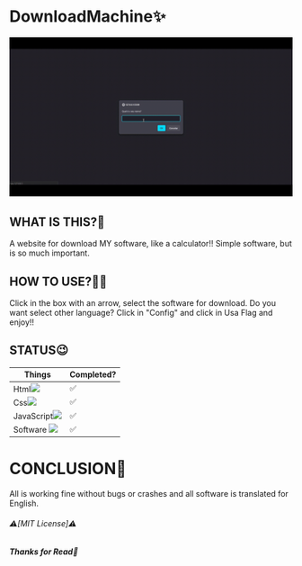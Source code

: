 <!-- Emojis and IMG!!!! -->
<!-- ✅, ❌, ⚠️, ❗,  -->

<!-- Programing Languages Ico -->
<!-- Html Image Link: <img src="https://cdn-icons-png.flaticon.com/512/5968/5968267.png" width="28px"> -->

<!-- Css Image Link: <img src="https://cdn-icons-png.flaticon.com/512/5968/5968242.png" width="28px"> -->

<!-- JavaScript Image Link: <img src="https://upload.wikimedia.org/wikipedia/commons/thumb/9/99/Unofficial_JavaScript_logo_2.svg/640px-Unofficial_JavaScript_logo_2.svg.png" width="28px"> -->

<!-- Python Image Link: <img src="https://images.icon-icons.com/112/PNG/512/python_18894.png" width="28px"> -->

<!-- ETC -->

<!-- Software Img Link: <img src="https://cdn-icons-png.flaticon.com/512/7308/7308168.png" width="28px"> -->


# **DownloadMachine✨**

<img src="Videos/VideoApresentation.gif" width="1600px" autoplay loop muted autosize>

## **WHAT IS THIS?👀**
 A website for download MY software, like a calculator!! Simple software, but is so much important.
## **HOW TO USE?🤷‍♂️**
  Click in the box with an arrow, select the software for download. Do you want select other language? Click in "Config"
  and click in Usa Flag and enjoy!!
## STATUS😉
 Things | Completed?
 ---       | ---
 Html<img src="https://cdn-icons-png.flaticon.com/512/5968/5968267.png" width="28px"> | ✅
 Css<img src="https://cdn-icons-png.flaticon.com/512/5968/5968242.png" width="28px"> | ✅
 JavaScript<img src="https://upload.wikimedia.org/wikipedia/commons/thumb/9/99/Unofficial_JavaScript_logo_2.svg/640px-Unofficial_JavaScript_logo_2.svg.png" width="28px"> | ✅
 Software <img src="https://cdn-icons-png.flaticon.com/512/7308/7308168.png" width="28px"> | ✅
# CONCLUSION🌟
 All is working fine without bugs or crashes and all software is translated for English.

###### ⚠️[MIT License]⚠️
###### ***Thanks for Read🙏***